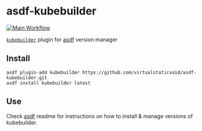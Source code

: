 # asdf-kubebuilder

[![Main Workflow](https://github.com/virtualstaticvoid/asdf-kubebuilder/actions/workflows/workflow.yml/badge.svg)](https://github.com/virtualstaticvoid/asdf-kubebuilder/actions/workflows/workflow.yml)

[`kubebuilder`][util] plugin for [asdf](https://github.com/asdf-vm/asdf) version manager

## Install

```
asdf plugin-add kubebuilder https://github.com/virtualstaticvoid/asdf-kubebuilder.git
asdf install kubebuilder latest
```

## Use

Check [asdf](https://github.com/asdf-vm/asdf) readme for instructions on how to install & manage versions of kubebuilder.

[util]: https://github.com/kubernetes-sigs/kubebuilder

